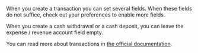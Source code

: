 When you create a transaction you can set several fields. When these fields do not suffice, check out your preferences to enable more fields.

When you create a cash withdrawal or a cash deposit, you can leave the expense / revenue account field empty.

You can read more about transactions in [the official documentation](https://drive.google.com/file/d/1eTI0YRtjsi8GgkQ1_--dINMy1mI_w7CU/view?usp=sharing).
